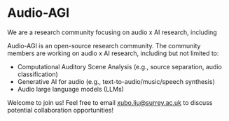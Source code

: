 # Audio-AGI 

We are a research community focusing on audio x AI research, including 

Audio-AGI is an open-source research community. The community members are working on audio x AI research, including but not limited to:
- Computational Auditory Scene Analysis (e.g., source separation, audio classification)
- Generative AI for audio (e.g., text-to-audio/music/speech synthesis)
- Audio large language models (LLMs)

Welcome to join us! Feel free to email xubo.liu@surrey.ac.uk to discuss potential collaboration opportunities!
